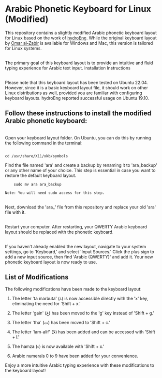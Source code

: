 # Arabic Phonetic Keyboard for Linux (Modified)

This repository contains a slightly modified Arabic phonetic keyboard layout for Linux based on the work of [hydroEng](https://github.com/hydroEng/Arabic-Phonetic-Keyboard-Linux). While the original keyboard layout by [Omar al-Zabir](https://arabic.omaralzabir.com/home) is available for Windows and Mac, this version is tailored for Linux systems.

<br />The primary goal of this keyboard layout is to provide an intuitive and fluid typing experience for Arabic text input.
Installation Instructions

<br />Please note that this keyboard layout has been tested on Ubuntu 22.04. However, since it is a basic keyboard layout file, it should work on other Linux distributions as well, provided you are familiar with configuring keyboard layouts. hydroEng reported successful usage on Ubuntu 19.10.

## Follow these instructions to install the modified Arabic phonetic keyboard:

 <br />   Open your keyboard layout folder. On Ubuntu, you can do this by running the following command in the terminal:
```

cd /usr/share/X11/xkb/symbols
```
Find the file named 'ara' and create a backup by renaming it to 'ara_backup' or any other name of your choice. This step is essential in case you want to restore the default keyboard layout.

```
    sudo mv ara ara_backup
```

    Note: You will need sudo access for this step.

 <br />   Next, download the 'ara_' file from this repository and replace your old 'ara' file with it.

 <br />   Restart your computer. After restarting, your QWERTY Arabic keyboard layout should be replaced with the phonetic keyboard.

 <br />   If you haven't already enabled the new layout, navigate to your system settings, go to 'Keyboard,' and select 'Input Sources.' Click the plus sign to add a new input source, then find 'Arabic (QWERTY)' and add it. Your new phonetic keyboard layout is now ready to use.

## List of Modifications

The following modifications have been made to the keyboard layout:

  1.  The letter 'ta marbuta' (ة) is now accessible directly with the 'x' key, eliminating the need for 'Shift + x.'

  2.  The letter 'gain' (غ) has been moved to the 'g' key instead of 'Shift + g.'

  3.  The letter 'tha' (ث) has been moved to 'Shift + c.'

  4.  The letter 'lam-alif' (ﻻ) has been added and can be accessed with 'Shift + l.'

  5.  The hamza (ء) is now available with 'Shift + x.'

  6.  Arabic numerals 0 to 9 have been added for your convenience.

Enjoy a more intuitive Arabic typing experience with these modifications to the keyboard layout!
